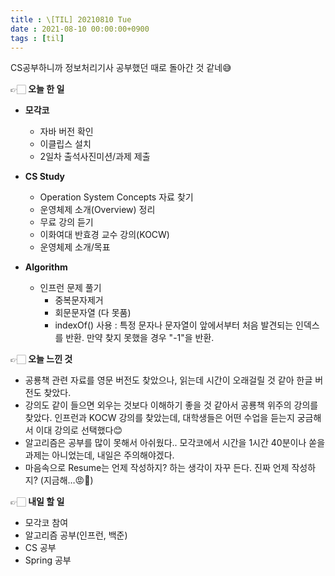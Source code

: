 ```yaml
---
title : \[TIL] 20210810 Tue
date : 2021-08-10 00:00:00+0900
tags : [til]
---
```


CS공부하니까 정보처리기사 공부했던 때로 돌아간 것 같네😅   

👉🏻 **오늘 한 일**
* **모각코**
  - 자바 버전 확인
  - 이클립스 설치
  - 2일차 출석사진미션/과제 제출

* **CS Study**
  - Operation System Concepts 자료 찾기
  - 운영체제 소개(Overview) 정리
  - 무료 강의 듣기
  - 이화여대 반효경 교수 강의(KOCW)
  - 운영체제 소개/목표

* **Algorithm**
  - 인프런 문제 풀기
    - 중복문자제거
    - 회문문자열 (다 못품)
    - indexOf() 사용 : 특정 문자나 문자열이 앞에서부터 처음 발견되는 인덱스를 반환. 만약 찾지 못했을 경우 "-1"을 반환.

👉🏻 **오늘 느낀 것**
- 공룡책 관련 자료를 영문 버전도 찾았으나, 읽는데 시간이 오래걸릴 것 같아 한글 버전도 찾았다.
- 강의도 같이 들으면 외우는 것보다 이해하기 좋을 것 같아서 공룡책 위주의 강의를 찾았다. 인프런과 KOCW 강의를 찾았는데, 대학생들은 어떤 수업을 듣는지 궁금해서 이대 강의로 선택했다😊
- 알고리즘은 공부를 많이 못해서 아쉬웠다.. 모각코에서 시간을 1시간 40분이나 쏟을 과제는 아니었는데, 내일은 주의해야겠다.
- 마음속으로 Resume는 언제 작성하지? 하는 생각이 자꾸 든다. 진짜 언제 작성하지? (지금해…😡🤬)

👉🏻 **내일 할 일**
- 모각코 참여
- 알고리즘 공부(인프런, 백준)
- CS 공부
- Spring 공부
